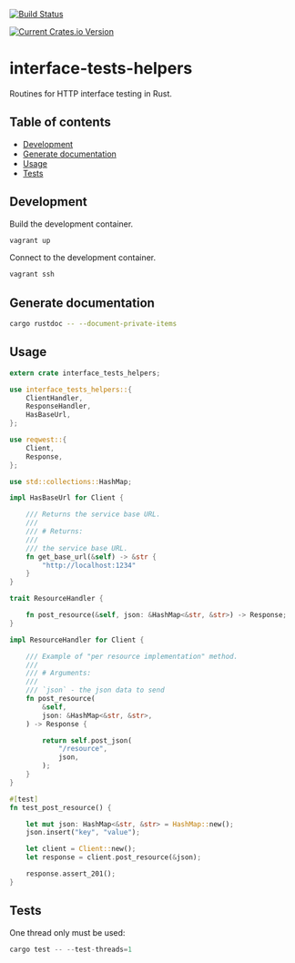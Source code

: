 [![Build Status](https://travis-ci.org/jean553/interface-tests-helpers.svg?branch=master)](https://travis-ci.org/jean553/interface-tests-helpers)

[![Current Crates.io Version](https://img.shields.io/crates/v/interface-tests-helpers.svg)](https://crates.io/crates/interface-tests-helpers)

# interface-tests-helpers

Routines for HTTP interface testing in Rust.

## Table of contents
- [Development](#development)
- [Generate documentation](#generate-documentation)
- [Usage](#usage)
- [Tests](#tests)

## Development

Build the development container.

```sh
vagrant up
```

Connect to the development container.

```sh
vagrant ssh
```

## Generate documentation

```sh
cargo rustdoc -- --document-private-items
```

## Usage

```rust
extern crate interface_tests_helpers;

use interface_tests_helpers::{
    ClientHandler,
    ResponseHandler,
    HasBaseUrl,
};

use reqwest::{
    Client,
    Response,
};

use std::collections::HashMap;

impl HasBaseUrl for Client {

    /// Returns the service base URL.
    ///
    /// # Returns:
    ///
    /// the service base URL.
    fn get_base_url(&self) -> &str {
        "http://localhost:1234"
    }
}

trait ResourceHandler {

    fn post_resource(&self, json: &HashMap<&str, &str>) -> Response;
}

impl ResourceHandler for Client {

    /// Example of "per resource implementation" method.
    ///
    /// # Arguments:
    ///
    /// `json` - the json data to send
    fn post_resource(
        &self,
        json: &HashMap<&str, &str>,
    ) -> Response {

        return self.post_json(
            "/resource",
            json,
        );
    }
}

#[test]
fn test_post_resource() {

    let mut json: HashMap<&str, &str> = HashMap::new();
    json.insert("key", "value");

    let client = Client::new();
    let response = client.post_resource(&json);

    response.assert_201();
}
```

## Tests

One thread only must be used:

```rust
cargo test -- --test-threads=1
```
